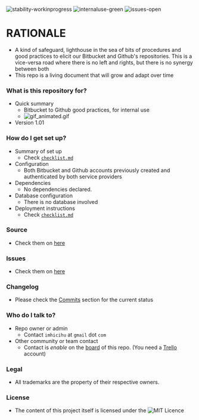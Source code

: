 ![stability-workinprogress](https://img.shields.io/badge/stability-work_in_progress-lightgrey.svg)
![internaluse-green](https://img.shields.io/badge/Internal%20use%3A-stable-green.svg)
![issues-open](https://img.shields.io/badge/issues-open-green.svg)

# RATIONALE #

* A kind of safeguard, lighthouse in the sea of bits of procedures and good practices to elicit our Bitbucket and Github's repositories. This is a vice-versa road where there is no left and rights, but there is no synergy between both
* This repo is a living document that will grow and adapt over time

### What is this repository for? ###

* Quick summary
    - Bitbucket to Github good practices, for internal use
	- ![gif_animated.gif](https://i.ibb.co/RQNwd73/ezgif-2-2e162bd769b9.gif)
* Version 1.01

### How do I get set up? ###

* Summary of set up
    - Check [`checklist.md`](https://bitbucket.org/imhicihu/github-transfers/src/master/checklist.md)
* Configuration
    - Both Bitbucket and Github accounts previously created and authenticated by both service providers
* Dependencies
    - No dependencies declared.
* Database configuration
    - There is no database involved
* Deployment instructions
    - Check [`checklist.md`](https://bitbucket.org/imhicihu/github-transfers/src/master/checklist.md)

### Source ###

* Check them on [here](https://bitbucket.org/imhicihu/github-transfers/src)

### Issues ###

* Check them on [here](https://bitbucket.org/imhicihu/github-transfers/issues)

### Changelog ###

* Please check the [Commits](https://bitbucket.org/imhicihu/github-transfers/commits/) section for the current status

### Who do I talk to? ###

* Repo owner or admin
    - Contact `imhicihu` at `gmail` dot `com`
* Other community or team contact
    - Contact is _enable_ on the [board](https://bitbucket.org/imhicihu/github-transfers/addon/trello/trello-board) of this repo. (You need a [Trello](https://trello.com/) account)


### Legal ###

* All trademarks are the property of their respective owners.

### License ###

* The content of this project itself is licensed under the ![MIT Licence](https://bitbucket.org/repo/ekyaeEE/images/2049852260-MIT-license-green.png) 
